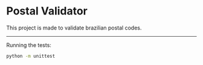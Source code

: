 # Postal Validator

This project is made to validate brazilian postal codes.

---

Running the tests:

```sh
python -m unittest
```
